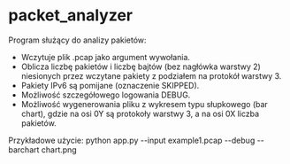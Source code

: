 # packet_analyzer
Program służący do analizy pakietów:
- Wczytuje plik .pcap jako argument wywołania. 
- Oblicza liczbę pakietów i liczbę bajtów (bez nagłówka warstwy 2) niesionych przez wczytane pakiety z podziałem na protokół warstwy 3.
- Pakiety IPv6 są pomijane (oznaczenie SKIPPED).
- Możliwość szczegółowego logowania DEBUG.
- Możliwość wygenerowania pliku z wykresem typu słupkowego (bar chart), gdzie na osi 0Y są protokoły warstwy 3, a na osi 0X liczba pakietów.

Przykładowe użycie:
python app.py --input example1.pcap --debug --barchart chart.png
